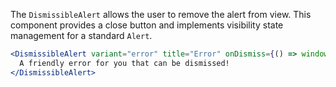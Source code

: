 The `DismissibleAlert` allows the user to remove the alert from view. This component provides a close button and implements visibility state management for a standard `Alert`.

```jsx
<DismissibleAlert variant="error" title="Error" onDismiss={() => window.alert('Dismissed!')}>
  A friendly error for you that can be dismissed!
</DismissibleAlert>
```
